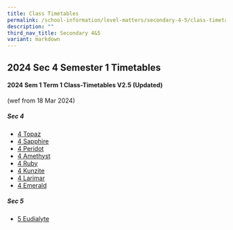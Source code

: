 ```yaml
---
title: Class Timetables
permalink: /school-information/level-matters/secondary-4-5/class-timetables/
description: ""
third_nav_title: Secondary 4&5
variant: markdown
---
```

## 2024 Sec 4 Semester 1 Timetables

#### 2024 Sem 1 Term 1 Class-Timetables V2.5 (Updated) 
(wef from 18 Mar 2024)

##### Sec 4
* <a target="_blank" href="/files/Class%20Timetables/2024_Term1_V2_5/2024_SEM1_S4T_TT_V2_5.pdf">4 Topaz</a>
*  <a target="_blank" href="/files/Class%20Timetables/2024_Term1_V2_5/2024_SEM1_S4S_TT_V2_5.pdf">4 Sapphire</a>
*   <a target="_blank" href="/files/Class%20Timetables/2024_Term1_V2_5/2024_SEM1_S4P_TT_V2_5.pdf">4 Peridot</a>
*    <a target="_blank" href="/files/Class%20Timetables/2024_Term1_V2_5/2024_SEM1_S4A_TT_V2_5.pdf">4 Amethyst</a>
*   <a target="_blank" href="/files/Class%20Timetables/2024_Term1_V2_5/2024_SEM1_S4R_TT_V2_5.pdf">4 Ruby</a>
*  <a target="_blank" href="/files/Class%20Timetables/2024_Term1_V2_5/2024_SEM1_S4K_TT_V2_5.pdf">4 Kunzite</a>
*   <a target="_blank" href="/files/Class%20Timetables/2024_Term1_V2_5/2024_SEM1_S4L_TT_V2_5.pdf">4 Larimar</a>
*   <a target="_blank" href="/files/Class%20Timetables/2024_Term1_V2_2/2024_SEM1_S4E_TT_V2_2.pdf">4 Emerald</a>


##### Sec 5
*  <a target="_blank" href="/files/Class%20Timetables/2024_Term1_V2_5/2024_SEM1_S5E_TT_V2_5.pdf">5 Eudialyte</a>
